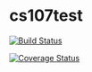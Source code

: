# cs107test
[![Build Status](https://travis-ci.com/Paul174/cs107test.svg?branch=main)](https://travis-ci.com/Paul174/cs107test.svg?branch=main)

[![Coverage Status](https://codecov.io/gh/Paul174/cs107test/branch/main/graph/badge.svg)](https://codecov.io/gh/Paul174/cs107test)